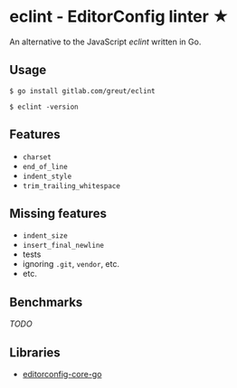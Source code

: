 # eclint - EditorConfig linter ★

An alternative to the JavaScript _eclint_ written in Go.

## Usage

```
$ go install gitlab.com/greut/eclint

$ eclint -version
```

## Features

- `charset`
- `end_of_line`
- `indent_style`
- `trim_trailing_whitespace`

## Missing features

- `indent_size`
- `insert_final_newline`
- tests
- ignoring `.git`, `vendor`, etc.
- etc.

## Benchmarks

*TODO*

## Libraries

- [editorconfig-core-go](https://github.com/editorconfig/editorconfig-core-go)
